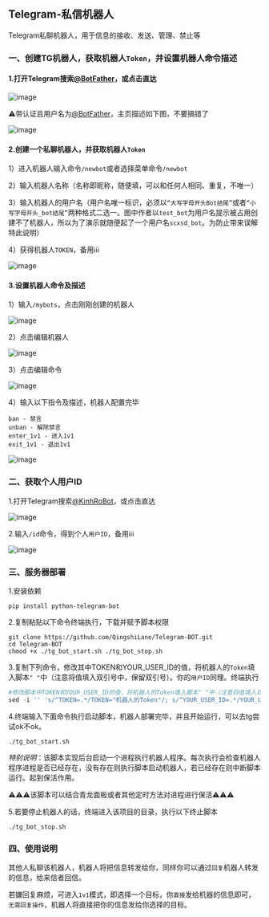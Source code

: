 ## Telegram-私信机器人
Telegram私聊机器人，用于信息的接收、发送、管理、禁止等

### 一、创建TG机器人，获取机器人`Token`，并设置机器人命令描述
#### 1.打开Telegram搜索[@BotFather](https://t.me/BotFather)，或点击直达

![image](https://github.com/user-attachments/assets/c38accac-011d-4f78-9e54-c9e256493c14) 

⚠️带认证且用户名为[@BotFather](https://t.me/BotFather)，主页描述如下图，不要搞错了

![image](https://github.com/user-attachments/assets/f4fb358d-8449-4a05-aa70-be5c9b639d8d)

#### 2.创建一个私聊机器人，并获取机器人`Token`

1）进入机器人输入命令`/newbot`或者选择菜单命令`/newbot`

2）输入机器人名称（名称即昵称，随便填，可以和任何人相同、重复，不唯一）

3）输入机器人的用户名（用户名唯一标识，必须以`“大写字母开头Bot结尾”`或者`“小写字母开头_bot结尾”`两种格式二选一。图中作者以`test_bot`为用户名提示被占用创建不了机器人，所以为了演示就随便起了一个用户名`scxsd_bot`。为防止带来误解特此说明）

4）获得机器人`TOKEN`，备用ℹ️ℹ️ℹ️

![image](https://github.com/user-attachments/assets/3f04b164-7bea-4697-85a6-8a003820e34e)

#### 3.设置机器人命令及描述

1）输入`/mybots`，点击刚刚创建的机器人

![image](https://github.com/user-attachments/assets/65a9a6ca-ea76-47a2-bb08-ba3c3d50c487)

2）点击编辑机器人

![image](https://github.com/user-attachments/assets/4c4e663b-e3ed-4eb8-b1fa-7919375dad78)

3）点击编辑命令

![image](https://github.com/user-attachments/assets/27db7230-038c-419d-b54f-f377015eb1f0)

4）输入以下指令及描述，机器人配置完毕
```
ban - 禁言
unban - 解除禁言
enter_1v1 - 进入1v1
exit_1v1 - 退出1v1
```
![image](https://github.com/user-attachments/assets/503c2aa9-d5ca-4621-bb07-b1f873df2f90)

### 二、获取个人用户ID
1.打开Telegram搜索[@KinhRoBot](https://t.me/KinhRoBot)，或点击直达

![image](https://github.com/user-attachments/assets/d86ff2b6-d308-4cf6-8859-07545043f3be)

2.输入`/id`命令，得到个人`用户ID`，备用ℹ️ℹ️ℹ️

![image](https://github.com/user-attachments/assets/2f9727be-2e0e-44eb-912d-81951ca4a797)

### 三、服务器部署
1.安装依赖
```
pip install python-telegram-bot
```
2.复制粘贴以下命令终端执行，下载并赋予脚本权限
```
git clone https://github.com/QingshiLane/Telegram-BOT.git
cd Telegram-BOT
chmod +x ./tg_bot_start.sh ./tg_bot_stop.sh
```
3.复制下列命令，修改其中TOKEN和YOUR_USER_ID的值，将机器人的`Token`填入脚本`" "`中（注意将值填入双引号中，保留双引号）。你的`用户ID`同理。终端执行
```python
#修改脚本中TOKEN和YOUR_USER_ID的值，将机器人的Token填入脚本" "中（注意将值填入双引号中，保留双引号）。你的用户ID同理
sed -i '' 's/^TOKEN=.*/TOKEN="机器人的Token"/; s/^YOUR_USER_ID=.*/YOUR_USER_ID="你的用户ID"/' tg_bot_start.sh ./tg_bot_stop.sh
```
4.终端输入下面命令执行启动脚本，机器人部署完毕，并且开始运行，可以去tg尝试ok不ok。
```
./tg_bot_start.sh
```
*特别说明*：该脚本实现后台启动一个进程执行机器人程序。每次执行会检查机器人程序进程是否已经存在，没有存在则执行脚本启动机器人，若已经存在则中断脚本运行。起到保活作用。

⚠️⚠️⚠️该脚本可以结合青龙面板或者其他定时方法对进程进行保活⚠️⚠️⚠️

5.若要停止机器人的话，终端进入该项目的目录，执行以下终止脚本
```
./tg_bot_stop.sh
```

### 四、使用说明
其他人私聊该机器人，机器人将把信息转发给你，同样你可以通过`回复`机器人转发的信息，给来信者回信。

若嫌回复麻烦，可进入`1v1`模式，即选择一个目标，你`直接`发给机器的信息即可，`无需回复操作`，机器人将直接把你的信息发给你选择的目标。
